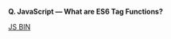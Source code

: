 **Q. JavaScript — What are ES6 Tag Functions?**

[JS BIN](https://jsbin.com/sumigog/edit?js,console)
